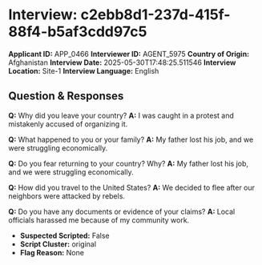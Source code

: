 # Interview: c2ebb8d1-237d-415f-88f4-b5af3cdd97c5
**Applicant ID:** APP_0466
**Interviewer ID:** AGENT_5975
**Country of Origin:** Afghanistan
**Interview Date:** 2025-05-30T17:48:25.511546
**Interview Location:** Site-1
**Interview Language:** English

## Question & Responses

**Q:** Why did you leave your country?
**A:** I was caught in a protest and mistakenly accused of organizing it.

**Q:** What happened to you or your family?
**A:** My father lost his job, and we were struggling economically.

**Q:** Do you fear returning to your country? Why?
**A:** My father lost his job, and we were struggling economically.

**Q:** How did you travel to the United States?
**A:** We decided to flee after our neighbors were attacked by rebels.

**Q:** Do you have any documents or evidence of your claims?
**A:** Local officials harassed me because of my community work.

- **Suspected Scripted:** False
- **Script Cluster:** original
- **Flag Reason:** None